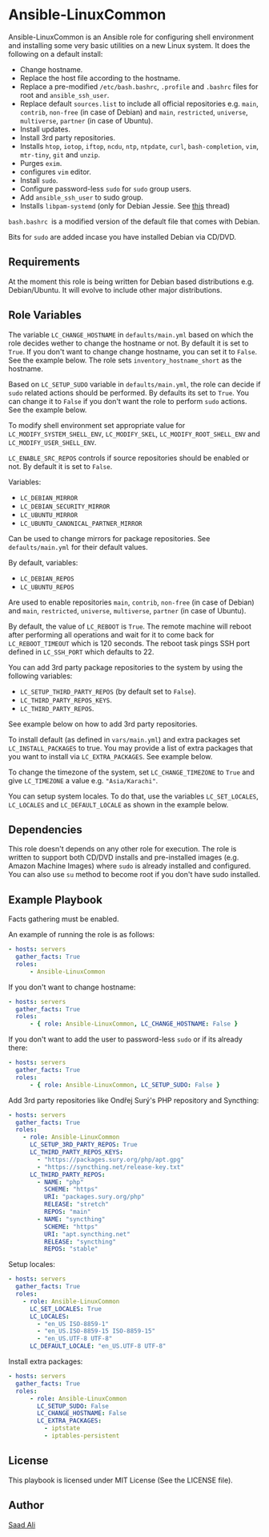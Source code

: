 # **Ansible-LinuxCommon**

Ansible-LinuxCommon is an Ansible role for configuring shell environment and installing some very basic utilities on a new Linux system. It does the following on a default install:
* Change hostname.
* Replace the host file according to the hostname.
* Replace a pre-modified `/etc/bash.bashrc`, `.profile` and `.bashrc` files for root and `ansible_ssh_user`.
* Replace default `sources.list` to include all official repositories e.g. `main`, `contrib`, `non-free` (in case of Debian) and `main`, `restricted`, `universe`, `multiverse`, `partner` (in case of Ubuntu).
* Install updates.
* Install 3rd party repositories.
* Installs `htop`, `iotop`, `iftop`, `ncdu`, `ntp`, `ntpdate`, `curl`, `bash-completion`, `vim`, `mtr-tiny`, `git` and `unzip`.
* Purges `exim`.
* configures `vim` editor.
* Install `sudo`.
* Configure password-less `sudo` for `sudo` group users.
* Add `ansible_ssh_user` to sudo group.
* Installs `libpam-systemd` (only for Debian Jessie. See [this](https://serverfault.com/questions/706475/ssh-sessions-hang-on-shutdown-reboot) thread)

`bash.bashrc `is a modified version of the default file that comes with Debian.

Bits for `sudo` are added incase you have installed Debian via CD/DVD.

## **Requirements**

At the moment this role is being written for Debian based distributions e.g. Debian/Ubuntu. It will evolve to include other major distributions.

## **Role Variables**

The variable `LC_CHANGE_HOSTNAME` in `defaults/main.yml` based on which the role decides wether to change the hostname or not. By default it is set to `True`. If you don't want to change change hostname, you can set it to `False`. See the example below. The role sets `inventory_hostname_short` as the hostname.

Based on `LC_SETUP_SUDO` variable in `defaults/main.yml`, the role can decide if `sudo` related actions should be performed. By defaults its set to `True`. You can change it to `False` if you don't want the role to perform `sudo` actions. See the example below.

To modify shell environment set appropriate value for `LC_MODIFY_SYSTEM_SHELL_ENV`, `LC_MODIFY_SKEL`, `LC_MODIFY_ROOT_SHELL_ENV` and `LC_MODIFY_USER_SHELL_ENV`.

`LC_ENABLE_SRC_REPOS` controls if source repositories should be enabled or not. By default it is set to `False`.

Variables:
* `LC_DEBIAN_MIRROR`
* `LC_DEBIAN_SECURITY_MIRROR`
* `LC_UBUNTU_MIRROR`
* `LC_UBUNTU_CANONICAL_PARTNER_MIRROR`

Can be used to change mirrors for package repositories. See `defaults/main.yml` for their default values.

By default, variables:
* `LC_DEBIAN_REPOS`
* `LC_UBUNTU_REPOS`

Are used to enable repositories `main`, `contrib`, `non-free` (in case of Debian) and `main`, `restricted`, `universe`, `multiverse`, `partner` (in case of Ubuntu).

By default, the value of `LC_REBOOT` is `True`. The remote machine will reboot after performing all operations and wait for it to come back for `LC_REBOOT_TIMEOUT` which is 120 seconds. The reboot task pings SSH port defined in `LC_SSH_PORT` which defaults to 22.

You can add 3rd party package repositories to the system by using the following variables:
* `LC_SETUP_THIRD_PARTY_REPOS` (by default set to `False`).
* `LC_THIRD_PARTY_REPOS_KEYS`.
* `LC_THIRD_PARTY_REPOS`.

See example below on how to add 3rd party repositories.

To install default (as defined in `vars/main.yml`) and extra packages set `LC_INSTALL_PACKAGES` to true. You may provide a list of extra packages that you want to install via `LC_EXTRA_PACKAGES`. See example below.

To change the timezone of the system, set `LC_CHANGE_TIMEZONE` to `True` and give `LC_TIMEZONE` a value e.g. `"Asia/Karachi"`.

You can setup system locales. To do that, use the variables `LC_SET_LOCALES`, `LC_LOCALES` and `LC_DEFAULT_LOCALE` as shown in the example below.

## **Dependencies**

This role doesn't depends on any other role for execution. The role is written to support both CD/DVD installs and pre-installed images (e.g. Amazon Machine Images) where `sudo` is already installed and configured. You can also use `su` method to become root if you don't have sudo installed.

## **Example Playbook**

Facts gathering must be enabled.

An example of running the role is as follows:
```yml
- hosts: servers
  gather_facts: True
  roles:
      - Ansible-LinuxCommon
```
If you don't want to change hostname:
```yml
- hosts: servers
  gather_facts: True
  roles:
      - { role: Ansible-LinuxCommon, LC_CHANGE_HOSTNAME: False }
```
If you don't want to add the user to password-less `sudo` or if its already there:
```yml
- hosts: servers
  gather_facts: True
  roles:
      - { role: Ansible-LinuxCommon, LC_SETUP_SUDO: False }
```
Add 3rd party repositories like Ondřej Surý's PHP repository and Syncthing:
```yml
- hosts: servers
  gather_facts: True
  roles:
    - role: Ansible-LinuxCommon
      LC_SETUP_3RD_PARTY_REPOS: True
      LC_THIRD_PARTY_REPOS_KEYS:
        - "https://packages.sury.org/php/apt.gpg"
        - "https://syncthing.net/release-key.txt"
      LC_THIRD_PARTY_REPOS:
        - NAME: "php"
          SCHEME: "https"
          URI: "packages.sury.org/php"
          RELEASE: "stretch"
          REPOS: "main"
        - NAME: "syncthing"
          SCHEME: "https"
          URI: "apt.syncthing.net"
          RELEASE: "syncthing"
          REPOS: "stable"
```
Setup locales:
```yml
- hosts: servers
  gather_facts: True
  roles:
    - role: Ansible-LinuxCommon
      LC_SET_LOCALES: True
      LC_LOCALES:
        - "en_US ISO-8859-1"
        - "en_US.ISO-8859-15 ISO-8859-15"
        - "en_US.UTF-8 UTF-8"
      LC_DEFAULT_LOCALE: "en_US.UTF-8 UTF-8"
```
Install extra packages:
```yml
- hosts: servers
  gather_facts: True
  roles:
      - role: Ansible-LinuxCommon
        LC_SETUP_SUDO: False
        LC_CHANGE_HOSTNAME: False
        LC_EXTRA_PACKAGES:
          - iptstate
          - iptables-persistent
```
## **License**

This playbook is licensed under MIT License (See the LICENSE file).

## **Author**

[Saad Ali](https://github.com/nixknight)
